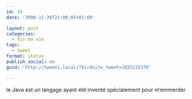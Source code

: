 ```yaml
---
id: 19
date: '2008-11-26T21:00:05+01:00'

layout: post
categories:
  - Vis ma vie
tags:
  - tweet
format: status
publish_social: no
guid: 'http://tweets.local/?birdsite_tweet=1025232370'

---
```


le Java est un langage ayant été inventé spécialement pour m’emmerder